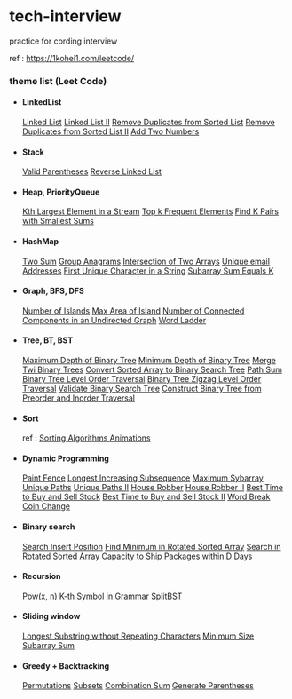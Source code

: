 # tech-interview
practice for cording interview

ref : https://1kohei1.com/leetcode/

### theme list (Leet Code)
- #### LinkedList
    [Linked List](https://leetcode.com/problems/linked-list-cycle/)
    [Linked List II](https://leetcode.com/problems/linked-list-cycle-ii/)
    [Remove Duplicates from Sorted List](https://leetcode.com/problems/remove-duplicates-from-sorted-list/)
    [Remove Duplicates from Sorted List II](https://leetcode.com/problems/remove-duplicates-from-sorted-list-ii/)
    [Add Two Numbers](https://leetcode.com/problems/add-two-numbers/)

- #### Stack
    [Valid Parentheses](https://leetcode.com/problems/valid-parentheses/)
    [Reverse Linked List](https://leetcode.com/problems/reverse-linked-list/)

- #### Heap, PriorityQueue
    [Kth Largest Element in a Stream](https://leetcode.com/problems/kth-largest-element-in-a-stream/)
    [Top k Frequent Elements](https://leetcode.com/problems/top-k-frequent-elements/)
    [Find K Pairs with Smallest Sums](https://leetcode.com/problems/find-k-pairs-with-smallest-sums/)
    
- #### HashMap
    [Two Sum](https://leetcode.com/problems/two-sum/)
    [Group Anagrams](https://leetcode.com/problems/group-anagrams/)
    [Intersection of Two Arrays](https://leetcode.com/problems/intersection-of-two-arrays/)
    [Unique email Addresses](https://leetcode.com/problems/unique-email-addresses/)
    [First Unique Character in a String](https://leetcode.com/problems/first-unique-character-in-a-string/)
    [Subarray Sum Equals K](https://leetcode.com/problems/subarray-sum-equals-k/)

- #### Graph, BFS, DFS
    [Number of Islands](https://leetcode.com/problems/number-of-islands/)
    [Max Area of Island](https://leetcode.com/problems/max-area-of-island/)
    [Number of Connected Components in an Undirected Graph](https://leetcode.com/problems/number-of-connected-components-in-an-undirected-graph/)
    [Word Ladder](https://leetcode.com/problems/word-ladder/)

- #### Tree, BT, BST
    [Maximum Depth of Binary Tree](https://leetcode.com/problems/maximum-depth-of-binary-tree/)
    [Minimum Depth of Binary Tree](https://leetcode.com/problems/minimum-depth-of-binary-tree/)
    [Merge Twi Binary Trees](https://leetcode.com/problems/merge-two-binary-trees/)
    [Convert Sorted Array to Binary Search Tree](https://leetcode.com/problems/convert-sorted-array-to-binary-search-tree/)
    [Path Sum](https://leetcode.com/problems/path-sum/)
    [Binary Tree Level Order Traversal](https://leetcode.com/problems/binary-tree-level-order-traversal/)
    [Binary Tree Zigzag Level Order Traversal](https://leetcode.com/problems/binary-tree-zigzag-level-order-traversal/)
    [Validate Binary Search Tree](https://leetcode.com/problems/validate-binary-search-tree/)
    [Construct Binary Tree from Preorder and Inorder Traversal](https://leetcode.com/problems/construct-binary-tree-from-preorder-and-inorder-traversal/)
    
- #### Sort
    ref : [Sorting Algorithms Animations](https://www.toptal.com/developers/sorting-algorithms)

- #### Dynamic Programming
    [Paint Fence](https://leetcode.com/problems/paint-fence/)
    [Longest Increasing Subsequence](https://leetcode.com/problems/longest-increasing-subsequence/)
    [Maximum Sybarray](https://leetcode.com/problems/maximum-subarray/)
    [Unique Paths](https://leetcode.com/problems/unique-paths/)
    [Unique Paths II](https://leetcode.com/problems/unique-paths-ii/)
    [House Robber](https://leetcode.com/problems/house-robber/)
    [House Robber II](https://leetcode.com/problems/house-robber-ii/)
    [Best Time to Buy and Sell Stock](https://leetcode.com/problems/best-time-to-buy-and-sell-stock/)
    [Best Time to Buy and Sell Stock II](https://leetcode.com/problems/best-time-to-buy-and-sell-stock-ii/)
    [Word Break](https://leetcode.com/problems/word-break/)
    [Coin Change](https://leetcode.com/problems/coin-change/)

- #### Binary search
    [Search Insert Position](https://leetcode.com/problems/search-insert-position/)
    [Find Minimum in Rotated Sorted Array](https://leetcode.com/problems/find-minimum-in-rotated-sorted-array/)
    [Search in Rotated Sorted Array](https://leetcode.com/problems/search-in-rotated-sorted-array/)
    [Capacity to Ship Packages within D Days](https://leetcode.com/problems/capacity-to-ship-packages-within-d-days/)

- #### Recursion
    [Pow(x, n)](https://leetcode.com/problems/powx-n/)
    [K-th Symbol in Grammar](https://leetcode.com/problems/k-th-symbol-in-grammar/)
    [SplitBST](https://leetcode.com/problems/split-bst/)

- #### Sliding window
    [Longest Substring without Repeating Characters](https://leetcode.com/problems/longest-substring-without-repeating-characters/)
    [Minimum Size Subarray Sum](https://leetcode.com/problems/minimum-size-subarray-sum/)

- #### Greedy + Backtracking
    [Permutations](https://leetcode.com/problems/permutations/)
    [Subsets](https://leetcode.com/problems/subsets/)
    [Combination Sum](https://leetcode.com/problems/combination-sum/)
    [Generate Parentheses](https://leetcode.com/problems/generate-parentheses/)


